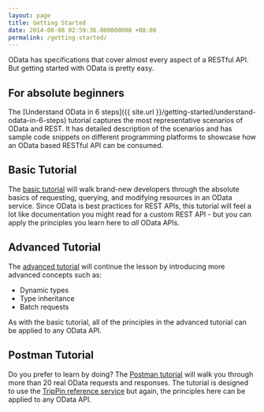 ```yaml
---
layout: page
title: Getting Started
date: 2014-08-08 02:59:36.000000000 +08:00
permalink: /getting-started/
---
```


OData has specifications that cover almost every aspect of a RESTful API. But getting started with OData is pretty easy.

## For absolute beginners

The [Understand OData in 6 steps]({{ site.url }}/getting-started/understand-odata-in-6-steps) tutorial captures the most representative scenarios of OData and REST. It has detailed description of the scenarios and has sample code snippets on different programming platforms to showcase how an OData based RESTful API can be consumed.

<h2>Basic Tutorial</h2>
<p>The <a href="{{ site.url }}getting-started/basic-tutorial">basic tutorial</a> will walk brand-new developers through the absolute basics of requesting, querying, and modifying resources in an OData service. Since OData is best practices for REST APIs, this tutorial will feel a lot like documentation you might read for a custom REST API - but you can apply the principles you learn here to <em>all</em> OData APIs.</p>
<h2>Advanced Tutorial</h2>
<p>The <a href="{{ site.url }}getting-started/advanced-tutorial">advanced tutorial</a> will continue the lesson by introducing more advanced concepts such as:</p>
<ul>
<li>Dynamic types</li>
<li>Type inheritance</li>
<li>Batch requests</li>
</ul>
<p>As with the basic tutorial, all of the principles in the advanced tutorial can be applied to any OData API.</p>
<h2>Postman Tutorial</h2>
<p>Do you prefer to learn by doing? The <a href="{{ site.url }}getting-started/learning-odata-on-postman">Postman tutorial</a> will walk you through more than 20 real OData requests and responses. The tutorial is designed to use the <a href="{{ site.url }}odata-services">TripPin reference service</a> but again, the principles here can be applied to any OData API.</p>
